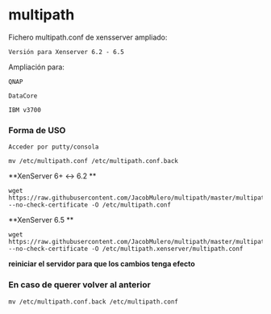 # multipath
Fichero multipath.conf de xensserver ampliado:

	Versión para Xenserver 6.2 - 6.5

Ampliación para:

	QNAP

	DataCore 

	IBM v3700

### Forma de USO

	Acceder por putty/consola

	mv /etc/multipath.conf /etc/multipath.conf.back

**XenServer 6+ <-> 6.2 **

	wget https://raw.githubusercontent.com/JacobMulero/multipath/master/multipath.conf --no-check-certificate -O /etc/multipath.conf

**XenServer 6.5 **

	wget https://raw.githubusercontent.com/JacobMulero/multipath/master/multipath.conf --no-check-certificate -O /etc/multipath.xenserver/multipath.conf

**reiniciar el servidor para que los cambios tenga efecto**

### En caso de querer volver al anterior

	mv /etc/multipath.conf.back /etc/multipath.conf



